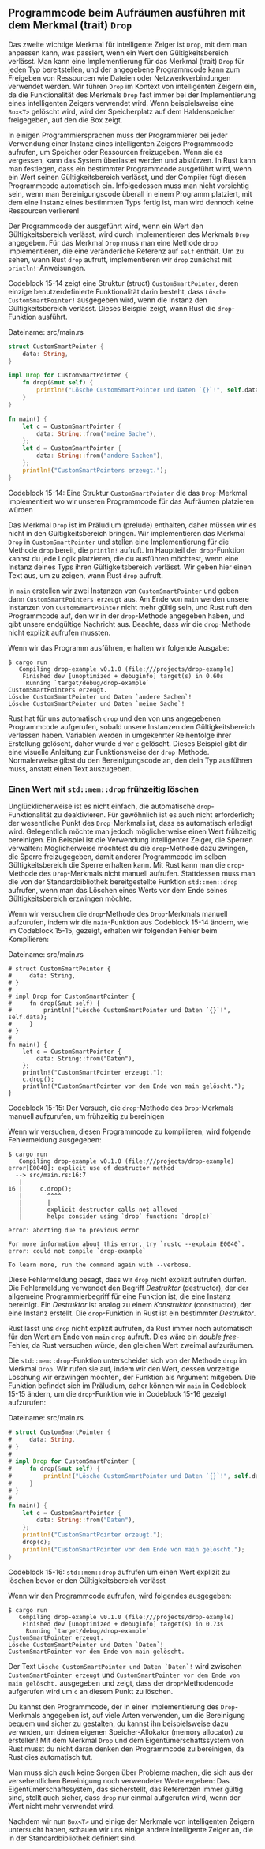 ## Programmcode beim Aufräumen ausführen mit dem Merkmal (trait) `Drop`

Das zweite wichtige Merkmal für intelligente Zeiger ist `Drop`, mit dem man
anpassen kann, was passiert, wenn ein Wert den Gültigkeitsbereich verlässt. Man
kann eine Implementierung für das Merkmal (trait) `Drop` für jeden Typ bereitstellen,
und der angegebene Programmcode kann zum Freigeben von Ressourcen wie Dateien
oder Netzwerkverbindungen verwendet werden. Wir führen `Drop` im Kontext von
intelligenten Zeigern ein, da die Funktionalität des Merkmals `Drop` fast immer
bei der Implementierung eines intelligenten Zeigers verwendet wird.
Wenn beispielsweise eine `Box<T>` gelöscht wird, wird der Speicherplatz auf dem
Haldenspeicher freigegeben, auf den die Box zeigt.

In einigen Programmiersprachen muss der Programmierer bei jeder Verwendung einer
Instanz eines intelligenten Zeigers Programmcode aufrufen, um Speicher oder
Ressourcen freizugeben. Wenn sie es vergessen, kann das System überlastet werden
und abstürzen. In Rust kann man festlegen, dass ein bestimmter Programmcode
ausgeführt wird, wenn ein Wert seinen Gültigkeitsbereich verlässt, und der
Compiler fügt diesen Programmcode automatisch ein. Infolgedessen muss man nicht
vorsichtig sein, wenn man Bereinigungscode überall in einem Programm platziert,
mit dem eine Instanz eines bestimmten Typs fertig ist, man wird dennoch keine
Ressourcen verlieren!

Der Programmcode der ausgeführt wird, wenn ein Wert den Gültigkeitsbereich
verlässt, wird durch Implementieren des Merkmals `Drop` angegeben. Für das
Merkmal `Drop` muss man eine Methode `drop` implementieren, die eine 
veränderliche Referenz auf `self` enthält. Um zu sehen, wann Rust `drop`
aufruft, implementieren wir `drop` zunächst mit `println!`-Anweisungen.

Codeblock 15-14 zeigt eine Struktur (struct) `CustomSmartPointer`, deren einzige 
benutzerdefinierte Funktionalität darin besteht, dass `Lösche
CustomSmartPointer!` ausgegeben wird, wenn die Instanz den Gültigkeitsbereich
verlässt. Dieses Beispiel zeigt, wann Rust die `drop`-Funktion ausführt.

<span class="filename">Dateiname: src/main.rs</span>

```rust
struct CustomSmartPointer {
    data: String,
}

impl Drop for CustomSmartPointer {
    fn drop(&mut self) {
        println!("Lösche CustomSmartPointer und Daten `{}`!", self.data);
    }
}

fn main() {
    let c = CustomSmartPointer {
        data: String::from("meine Sache"),
    };
    let d = CustomSmartPointer {
        data: String::from("andere Sachen"),
    };
    println!("CustomSmartPointers erzeugt.");
}
```
<span class="caption">Codeblock 15-14: Eine Struktur `CustomSmartPointer` die
das `Drop`-Merkmal implementiert wo wir unseren Programmcode für das
Aufräumen platzieren würden</span>

Das Merkmal `Drop` ist im Präludium (prelude) enthalten, daher müssen wir es nicht in den
Gültigkeitsbereich bringen. Wir implementieren das Merkmal `Drop` in
`CustomSmartPointer` und stellen eine Implementierung für die Methode `drop`
bereit, die `println!` aufruft. Im Hauptteil der `drop`-Funktion kannst du jede
Logik platzieren, die du ausführen möchtest, wenn eine Instanz deines Typs
ihren Gültigkeitsbereich verlässt. Wir geben hier einen Text aus, um zu zeigen,
wann Rust `drop` aufruft.

In `main` erstellen wir zwei Instanzen von `CustomSmartPointer` und geben dann 
`CustomSmartPointers erzeugt` aus. Am Ende von `main` werden unsere Instanzen
von `CustomSmartPointer` nicht mehr gültig sein, und Rust ruft den Programmcode
auf, den wir in der `drop`-Methode angegeben haben, und gibt unsere endgültige
Nachricht aus. Beachte, dass wir die `drop`-Methode nicht explizit aufrufen
mussten.

Wenn wir das Programm ausführen, erhalten wir folgende Ausgabe:

```console
$ cargo run
   Compiling drop-example v0.1.0 (file:///projects/drop-example)
    Finished dev [unoptimized + debuginfo] target(s) in 0.60s
     Running `target/debug/drop-example`
CustomSmartPointers erzeugt.
Lösche CustomSmartPointer und Daten `andere Sachen`!
Lösche CustomSmartPointer und Daten `meine Sache`!
```
Rust hat für uns automatisch `drop` und den von uns angegebenen Programmcode 
aufgerufen, sobald unsere Instanzen den Gültigkeitsbereich verlassen haben. 
Variablen werden in umgekehrter Reihenfolge ihrer Erstellung gelöscht, daher
wurde `d` vor `c` gelöscht. Dieses Beispiel gibt dir eine visuelle Anleitung zur
Funktionsweise der `drop`-Methode. Normalerweise gibst du den Bereinigungscode
an, den dein Typ ausführen muss, anstatt einen Text auszugeben.

### Einen Wert mit `std::mem::drop` frühzeitig löschen

Unglücklicherweise ist es nicht einfach, die automatische `drop`-Funktionalität
zu deaktivieren. Für gewöhnlich ist es auch nicht erforderlich; der wesentliche
Punkt des `Drop`-Merkmals ist, dass es automatisch erledigt wird. Gelegentlich
möchte man jedoch möglicherweise einen Wert frühzeitig bereinigen. Ein Beispiel
ist die Verwendung intelligenter Zeiger, die Sperren verwalten: Möglicherweise
möchtest du die `drop`-Methode dazu zwingen, die Sperre freizugegeben,
damit anderer Programmcode im selben Gültigkeitsbereich die Sperre erhalten kann. Mit
Rust kann man die `drop`-Methode des `Drop`-Merkmals nicht manuell aufrufen.
Stattdessen muss man die von der Standardbibliothek bereitgestellte Funktion
`std::mem::drop` aufrufen, wenn man das Löschen eines Werts vor dem Ende seines
Gültigkeitsbereich erzwingen möchte.

Wenn wir versuchen die `drop`-Methode des `Drop`-Merkmals manuell aufzurufen,
indem wir die `main`-Funktion aus Codeblock 15-14 ändern, wie im Codeblock 15-15,
gezeigt, erhalten wir folgenden Fehler beim Kompilieren:

<span class="filename">Dateiname: src/main.rs</span>

```rust,does_not_compile
# struct CustomSmartPointer {
#     data: String,
# }
#
# impl Drop for CustomSmartPointer {
#     fn drop(&mut self) {
#         println!("Lösche CustomSmartPointer und Daten `{}`!", self.data);
#     }
# }
#
fn main() {
    let c = CustomSmartPointer {
        data: String::from("Daten"),
    };
    println!("CustomSmartPointer erzeugt.");
    c.drop();
    println!("CustomSmartPointer vor dem Ende von main gelöscht.");
}
```

<span class="caption">Codeblock 15-15: Der Versuch, die `drop`-Methode 
des `Drop`-Merkmals manuell aufzurufen, um frühzeitig zu bereinigen</span>

Wenn wir versuchen, diesen Programmcode zu kompilieren, wird folgende
Fehlermeldung ausgegeben:

```console
$ cargo run
   Compiling drop-example v0.1.0 (file:///projects/drop-example)
error[E0040]: explicit use of destructor method
  --> src/main.rs:16:7
   |
16 |     c.drop();
   |       ^^^^
   |       |
   |       explicit destructor calls not allowed
   |       help: consider using `drop` function: `drop(c)`

error: aborting due to previous error

For more information about this error, try `rustc --explain E0040`.
error: could not compile `drop-example`

To learn more, run the command again with --verbose.
```
Diese Fehlermeldung besagt, dass wir `drop` nicht explizit aufrufen dürfen. Die
Fehlermeldung verwendet den Begriff *Destruktor* (destructor), der der allgemeine
Programmierbegriff für eine Funktion ist, die eine Instanz bereinigt. Ein
*Destruktor* ist analog zu einem *Konstruktor* (constructor), der eine Instanz
erstellt. Die `drop`-Funktion in Rust ist ein bestimmter *Destruktor*.

Rust lässt uns `drop` nicht explizit aufrufen, da Rust immer noch automatisch
für den Wert am Ende von `main` `drop` aufruft. Dies wäre ein *double
free*-Fehler, da Rust versuchen würde, den gleichen Wert zweimal aufzuräumen.

Die `std::mem::drop`-Funktion unterscheidet sich von der Methode `drop` im
Merkmal `Drop`. Wir rufen sie auf, indem wir den Wert, dessen vorzeitige Löschung
wir erzwingen möchten, der Funktion als Argument mitgeben. Die Funktion befindet
sich im Präludium, daher können wir `main` in Codeblock 15-15 ändern, um die
`drop`-Funktion wie in Codeblock 15-16 gezeigt aufzurufen:

<span class="filename">Dateiname: src/main.rs</span>

```rust
# struct CustomSmartPointer {
#     data: String,
# }
# 
# impl Drop for CustomSmartPointer {
#     fn drop(&mut self) {
#         println!("Lösche CustomSmartPointer und Daten `{}`!", self.data);
#     }
# }
# 
fn main() {
    let c = CustomSmartPointer {
        data: String::from("Daten"),
    };
    println!("CustomSmartPointer erzeugt.");
    drop(c);
    println!("CustomSmartPointer vor dem Ende von main gelöscht.");
}
```

<span class="caption">Codeblock 15-16: `std::mem::drop` aufrufen um einen Wert
explizit zu löschen bevor er den Gültigkeitsbereich verlässt</span>

Wenn wir den Programmcode aufrufen, wird folgendes ausgegeben:


```console
$ cargo run
   Compiling drop-example v0.1.0 (file:///projects/drop-example)
    Finished dev [unoptimized + debuginfo] target(s) in 0.73s
     Running `target/debug/drop-example`
CustomSmartPointer erzeugt.
Lösche CustomSmartPointer und Daten `Daten`!
CustomSmartPointer vor dem Ende von main gelöscht.
```

Der Text ```Lösche CustomSmartPointer und Daten `Daten`!``` wird zwischen 
`CustomSmartPointer erzeugt` und `CustomSmartPointer vor dem Ende von main gelöscht.`
ausgegeben und zeigt, dass der `drop`-Methodencode aufgerufen wird um `c` an
diesem Punkt zu löschen.

Du kannst den Programmcode, der in einer Implementierung des `Drop`-Merkmals
angegeben ist, auf viele Arten verwenden, um die Bereinigung bequem und sicher
zu gestalten, du kannst ihn beispielsweise dazu verwnden, um deinen eigenen
Speicher-Allokator (memory allocator) zu erstellen! Mit dem Merkmal `Drop` und dem 
Eigentümerschaftssystem von Rust musst du nicht daran denken den Programmcode zu
bereinigen, da Rust dies automatisch tut.

Man muss sich auch keine Sorgen über Probleme machen, die sich aus der
versehentlichen Bereinigung noch verwendeter Werte ergeben: Das Eigentümerschaftssystem,
das sicherstellt, das Referenzen immer gültig sind, stellt auch sicher, dass
`drop` nur einmal aufgerufen wird, wenn der Wert nicht mehr verwendet wird.

Nachdem wir nun `Box<T>` und einige der Merkmale von intelligenten Zeigern
untersucht haben, schauen wir uns einige andere intelligente Zeiger an, die in
der Standardbibliothek definiert sind.


